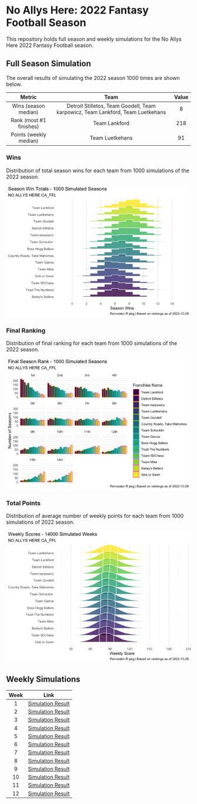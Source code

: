 
<!-- README.md is generated from README.Rmd. Please edit that file -->

# No Allys Here: 2022 Fantasy Football Season

<!-- badges: start -->
<!-- badges: end -->

This repository holds full season and weekly simulations for the No
Allys Here 2022 Fantasy Football season.

## Full Season Simulation

The overall results of simulating the 2022 season 1000 times are shown
below.

|          Metric          |                                      Team                                       | Value |
|:------------------------:|:-------------------------------------------------------------------------------:|:-----:|
|   Wins (season median)   | Detroit Stilletos, Team Goodell, Team karpowicz, Team Lankford, Team Luetkehans |   8   |
| Rank (most \#1 finishes) |                                  Team Lankford                                  |  218  |
|  Points (weekly median)  |                                 Team Luetkehans                                 |  91   |

### Wins

Distribution of total season wins for each team from 1000 simulations of
the 2022 season.

![](README_files/figure-gfm/unnamed-chunk-4-1.png)<!-- -->

### Final Ranking

Distribution of final ranking for each team from 1000 simulations of the
2022 season.

![](README_files/figure-gfm/unnamed-chunk-5-1.png)<!-- -->

### Total Points

Distribution of average number of weekly points for each team from 1000
simulations of 2022 season.

![](README_files/figure-gfm/unnamed-chunk-6-1.png)<!-- -->

## Weekly Simulations

| Week |               Link               |
|:----:|:--------------------------------:|
|  1   | [Simulation Result](/Week%201/)  |
|  2   | [Simulation Result](/Week%202/)  |
|  3   | [Simulation Result](/Week%203/)  |
|  4   | [Simulation Result](/Week%204/)  |
|  5   | [Simulation Result](/Week%205/)  |
|  6   | [Simulation Result](/Week%206/)  |
|  7   | [Simulation Result](/Week%207/)  |
|  8   | [Simulation Result](/Week%208/)  |
|  9   | [Simulation Result](/Week%209/)  |
|  10  | [Simulation Result](/Week%2010/) |
|  11  | [Simulation Result](/Week%2011/) |
|  12  | [Simulation Result](/Week%2012/) |
